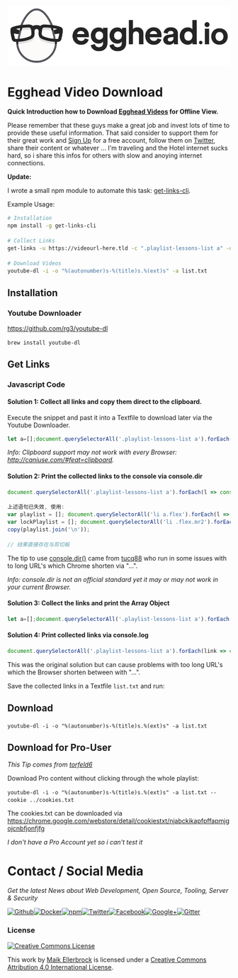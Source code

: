[![egghead-logo](https://raw.githubusercontent.com/eggheadio/egghead-brand/master/Egghead-Logo-Dark.png)](https://egghead.io/)

# Egghead Video Download

**Quick Introduction how to Download [Egghead Videos](https://egghead.io/) for Offline View.**

Please remember that these guys make a great job and invest lots of time to provide these useful information.
That said consider to support them for their great work and [Sign Up](https://egghead.io/users/sign_up) for a free account, follow them on [Twitter](https://twitter.com/eggheadio), share their content or whatever ...
I'm traveling and the Hotel internet sucks hard, so i share this infos for others with slow and anoying internet connections.

**Update:**

I wrote a small npm module to automate this task: [get-links-cli](https://www.npmjs.com/package/get-links-cli).

Example Usage: 

```bash
# Installation
npm install -g get-links-cli

# Collect Links
get-links -u https://videourl-here.tld -c ".playlist-lessons-list a" -o list.txt

# Download Videos
youtube-dl -i -o "%(autonumber)s-%(title)s.%(ext)s" -a list.txt
```

## Installation

### Youtube Downloader

<https://github.com/rg3/youtube-dl>

`brew install youtube-dl`

## Get Links

### Javascript Code

#### Solution 1: Collect all links and copy them direct to the clipboard.

Execute the snippet and past it into a Textfile to download later via the Youtube Downloader.

```javascript
let a=[];document.querySelectorAll('.playlist-lessons-list a').forEach(l => a.push(l.href));copy(a.join('\n'));
```
*Info: Clipboard support may not work with every Browser: <http://caniuse.com/#feat=clipboard>.*


#### Solution 2: Print the collected links to the console via console.dir

```javascript
document.querySelectorAll('.playlist-lessons-list a').forEach(l => console.dir(l.href))

上述语句已失效, 使用:
var playlist = []; document.querySelectorAll('li a.flex').forEach(l => {if(l.children[1].children[1].children.length < 3) playlist.push(l.href); else console.log('锁住的:' + l.href); });
var lockPlaylist = []; document.querySelectorAll('li .flex.mr2').forEach(l => {console.log(l.parentElement.parentElement.parentElement.href);});
copy(playlist.join('\n'));

// 结果直接存在与剪切板

```

The tip to use [console.dir()](https://developer.mozilla.org/en-US/docs/Web/API/Console/dir) came from [tucq88](https://github.com/tucq88) who run in some issues with to long URL's which Chrome shorten via "...".

*Info: console.dir is not an official standard yet it may or may not work in your current Browser.*


#### Solution 3: Collect the links and print the Array Object

```javascript
let a=[];document.querySelectorAll('.playlist-lessons-list a').forEach(l => a.push(l.href));console.log(a);
```


#### Solution 4: Print collected links via console.log

```javascript
document.querySelectorAll('.playlist-lessons-list a').forEach(link => console.log(link.href))
```

This was the original solution but can cause problems with too long URL's which the Browser shorten between with "...".


Save the collected links in a Textfile `list.txt` and run:

## Download

`youtube-dl -i -o "%(autonumber)s-%(title)s.%(ext)s" -a list.txt`

## Download for Pro-User

*This Tip comes from [torfeld6](https://github.com/torfeld6)*

Download Pro content without clicking through the whole playlist:

`youtube-dl -i -o "%(autonumber)s-%(title)s.%(ext)s" -a list.txt --cookie ../cookies.txt`

The cookies.txt can be downloaded via <https://chrome.google.com/webstore/detail/cookiestxt/njabckikapfpffapmjgojcnbfjonfjfg>

*I don't have a Pro Account yet so i can't test it*

# Contact / Social Media

_Get the latest News about Web Development, Open Source, Tooling, Server & Security_


[![Github](https://github.frapsoft.com/social/github.png)](https://github.com/ellerbrock/)[![Docker](https://github.frapsoft.com/social/docker.png)](https://hub.docker.com/u/frapsoft/)[![npm](https://github.frapsoft.com/social/npm.png)](https://www.npmjs.com/~ellerbrock)[![Twitter](https://github.frapsoft.com/social/twitter.png)](https://twitter.com/frapsoft/)[![Facebook](https://github.frapsoft.com/social/facebook.png)](https://www.facebook.com/frapsoft/)[![Google+](https://github.frapsoft.com/social/google-plus.png)](https://plus.google.com/116540931335841862774)[![Gitter](https://github.frapsoft.com/social/gitter.png)](https://gitter.im/frapsoft/frapsoft/)

### License 

<a rel="license" href="http://creativecommons.org/licenses/by/4.0/"><img alt="Creative Commons License" style="border-width:0" src="https://i.creativecommons.org/l/by/4.0/88x31.png" /></a><br />

This work by <a xmlns:cc="http://creativecommons.org/ns#" href="https://github.com/ellerbrock/" property="cc:attributionName" rel="cc:attributionURL">Maik Ellerbrock</a> is licensed under a <a rel="license" href="http://creativecommons.org/licenses/by/4.0/">Creative Commons Attribution 4.0 International License</a>.
